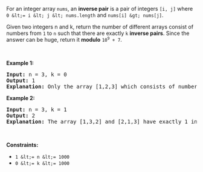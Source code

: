 For an integer array `` nums ``, an __inverse pair__ is a pair of integers `` [i, j] `` where `` 0 &lt;= i &lt; j &lt; nums.length `` and `` nums[i] &gt; nums[j] ``.

Given two integers n and k, return the number of different arrays consist of numbers from `` 1 `` to `` n `` such that there are exactly `` k `` __inverse pairs__. Since the answer can be huge, return it __modulo__ <code>10<sup>9</sup> + 7</code>.

&nbsp;

__Example 1:__

<pre>
<strong>Input:</strong> n = 3, k = 0
<strong>Output:</strong> 1
<strong>Explanation:</strong> Only the array [1,2,3] which consists of numbers from 1 to 3 has exactly 0 inverse pairs.
</pre>

__Example 2:__

<pre>
<strong>Input:</strong> n = 3, k = 1
<strong>Output:</strong> 2
<strong>Explanation:</strong> The array [1,3,2] and [2,1,3] have exactly 1 inverse pair.
</pre>

&nbsp;

__Constraints:__

*   `` 1 &lt;= n &lt;= 1000 ``
*   `` 0 &lt;= k &lt;= 1000 ``